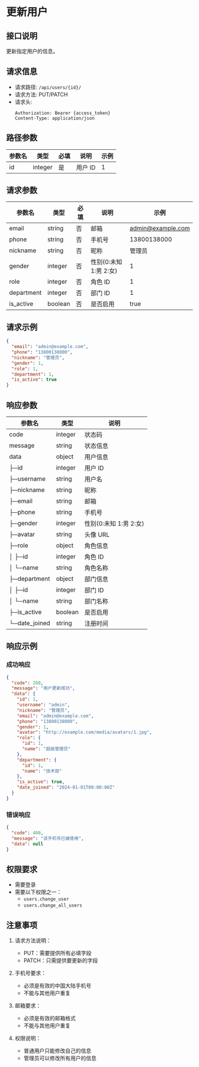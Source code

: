 # 更新用户

## 接口说明

更新指定用户的信息。

## 请求信息

- 请求路径: `/api/users/{id}/`
- 请求方法: PUT/PATCH
- 请求头:
  ```
  Authorization: Bearer {access_token}
  Content-Type: application/json
  ```

## 路径参数

| 参数名 | 类型    | 必填 | 说明    | 示例 |
| ------ | ------- | ---- | ------- | ---- |
| id     | integer | 是   | 用户 ID | 1    |

## 请求参数

| 参数名     | 类型    | 必填 | 说明                   | 示例              |
| ---------- | ------- | ---- | ---------------------- | ----------------- |
| email      | string  | 否   | 邮箱                   | admin@example.com |
| phone      | string  | 否   | 手机号                 | 13800138000       |
| nickname   | string  | 否   | 昵称                   | 管理员            |
| gender     | integer | 否   | 性别(0:未知 1:男 2:女) | 1                 |
| role       | integer | 否   | 角色 ID                | 1                 |
| department | integer | 否   | 部门 ID                | 1                 |
| is_active  | boolean | 否   | 是否启用               | true              |

## 请求示例

```json
{
  "email": "admin@example.com",
  "phone": "13800138000",
  "nickname": "管理员",
  "gender": 1,
  "role": 1,
  "department": 1,
  "is_active": true
}
```

## 响应参数

| 参数名        | 类型    | 说明                   |
| ------------- | ------- | ---------------------- |
| code          | integer | 状态码                 |
| message       | string  | 状态信息               |
| data          | object  | 用户信息               |
| ├─id          | integer | 用户 ID                |
| ├─username    | string  | 用户名                 |
| ├─nickname    | string  | 昵称                   |
| ├─email       | string  | 邮箱                   |
| ├─phone       | string  | 手机号                 |
| ├─gender      | integer | 性别(0:未知 1:男 2:女) |
| ├─avatar      | string  | 头像 URL               |
| ├─role        | object  | 角色信息               |
| │ ├─id        | integer | 角色 ID                |
| │ └─name      | string  | 角色名称               |
| ├─department  | object  | 部门信息               |
| │ ├─id        | integer | 部门 ID                |
| │ └─name      | string  | 部门名称               |
| ├─is_active   | boolean | 是否启用               |
| └─date_joined | string  | 注册时间               |

## 响应示例

### 成功响应

```json
{
  "code": 200,
  "message": "用户更新成功",
  "data": {
    "id": 1,
    "username": "admin",
    "nickname": "管理员",
    "email": "admin@example.com",
    "phone": "13800138000",
    "gender": 1,
    "avatar": "http://example.com/media/avatars/1.jpg",
    "role": {
      "id": 1,
      "name": "超级管理员"
    },
    "department": {
      "id": 1,
      "name": "技术部"
    },
    "is_active": true,
    "date_joined": "2024-01-01T00:00:00Z"
  }
}
```

### 错误响应

```json
{
  "code": 400,
  "message": "该手机号已被使用",
  "data": null
}
```

## 权限要求

- 需要登录
- 需要以下权限之一：
  - `users.change_user`
  - `users.change_all_users`

## 注意事项

1. 请求方法说明：

   - PUT：需要提供所有必填字段
   - PATCH：只需提供要更新的字段

2. 手机号要求：

   - 必须是有效的中国大陆手机号
   - 不能与其他用户重复

3. 邮箱要求：

   - 必须是有效的邮箱格式
   - 不能与其他用户重复

4. 权限说明：
   - 普通用户只能修改自己的信息
   - 管理员可以修改所有用户的信息
